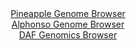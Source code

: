 <div id="Pineapple_Genome_Browser" align="center">
  <a href="https://igv.org/app/?sessionURL=blob:zZJda9swFIb_i6BlA8eW7SaODWWkbfqV9IOkbmhKMbIjO1pkyZUUJ07If99p2dhNB83FxkAX8kG23vfxs0U1VZpJgSLk2W7bdl1kIT2XqzEpK05vSUk1inLCNbWQojlVVGQURVuUE21IPBrCm3NjKh05DjNVqySikLb2bVKSjRRkpe1Mls6p5JykUhEjlXZOFKmlw4q6taIpqSob7vbttjMjhjiEV3MptHQqKopkBd9Lfo2SggpZ0qRccsPeAySQBzLO7Jx8603GvSyjWg9oczU77g2ueo9.P55edE6n8d3lJO5MDsesEMQsFT3Wy1qOTvIJP_BO9OLAOyc3Tw_FsHhc10_8Lj7wzw7764opqo_dwO0eYdzFAcBhYkbX_1NvWGzP7vcS.m4Glf8QXNzW0xQQrPzFYjhu.yxseh9276KdhbjMluADyuYqiFxs.bhjtb1O623rdi2MQyCkJEPR84uFjCLZAo4_b5FpKrAGafq6fBfIQlLNqEJRK8Q4cMPQax8FRzgM3Z21RUvF_x7e83gUBtjreV4nyRk3oPQs0aLSNhHCrrPcLjZ78jx_uNk0zZ1W_fxyNGHNdPEm1fXFY3Ed_ommheDy958IVT.T6Z.495kgtkn3Fe57nqX3Z5t4EK_z_sJ_PRuAgLCKcTmfu08fInpTaT88uVQlMXAeJvD407maKEaEgUHNNEsZZ6aZAEm5QpHr.aAuyiSX4CJSRfoFW9hy2_jrb0X93cvuBw--">Pineapple Genome Browser</a>
</div>
<div id="Alphonso_Genome_Browser" align="center">
  <a href="https://igv.org/app/?sessionURL=blob:zZNbb5swGIb_i6VWm0TAhhACUjWlhxzatFUPSdZWFTJgiFdju7YTSqP893nVpt2sUnOxaRIX5pPB7_vwsAFrojQVHCTAd1HoIgQcoJeiucG1ZOQC10SDpMRMEwcoUhJFeE5AsgEl1gbPrqf2yaUxUieeR43s1JhXwtWBi2v8KjhutJuL2jsSjOFMKGyE0t6hwmvh0WrdaUiGpXTt2YEbegU22MNMLgXXwpOEV2lj35f.GqUV4aImab1ihr4FSG0em7FwS_xlsLgZ5DnR.oy0k.JgcDYZzIOT2f2od3Q_uxwvZr3F_g2tODYrRQ7mV8O4v.cPOSklM5OxXUb1nn.YDfAt6p7e3e0Fx_snL5Iqog9QhPpdCPtR1.KhvCAv_1Nze9Ed259ML5vKVn55YmJKa3Y6D1bV1zESx8_j_jvNtw5gIl9ZH0C.VFGCoBPAnhP6vc6PJeo7EMaWjxIUJA.PDjAK5092.8MGmFZaa4Amz6s3gRwgVEEUSDoxhBGKYz_sRl0Yx2jrbMBKsb8Hdzi7jiPoD3y_l5aUGat0kWoutYs5d9d56VavO9K8mgzDucTt8GxkmZ6H89G3rH297Lfts2z.SDO0BOzhb5_QVv1Ipn9i3keCuCbbVTd_dtsWof27zvEiNHfzqViMgvyqdzptxfm7gHaDUwpVY2P324m9_WncGiuKubGDNdU0o4yadmE5igYkyA.suCAXTFgTgaqyT9CBDgrh59.CBtvH7Xc-">Alphonso Genome Browser</a>
</div>


<div id="DAF_Genomics_Browser" align="center">
  <a href="https://igv.org/app/?sessionURL=blob:tZFra9swFIb_i2D95Jtsx64NYbhd24Wm6drMC0spQbOPYxFdHEmu24b894msY7ALY9CBJCTO5X11nh16AKWpFChHoYdHHsbIQbqVw5zwjsGMcNAobwjT4CAFDSgQFaB8hxqiDSlvp7ayNabTue_XpHHXICSnlfZ05JHO1bI3LdhUN_QIJ89SkEF7leQ22RCfsK6VQkufVBVo7QZ.B2K9Gog9vsdWh5aw4j0z9KC6siassdpriHVLRQ2PfzHyH5Ttom.Lxbw41F_C06QeF5eT4lN0Vi4vktNlef1.USaLozldC2J6BWM2f6an5cV0m7TVcHIl1Wf1AQ82wm_eRO.Ozh47qkCPcYqP4yBIY4z2DmKy6i0CVLUK5zh20vDYCePYfblGo8TOQEmK8rt7BxlFqo1Nv9sh89RZUEjDtj8wc5BUNSiUu5ltjrMsHMVpHGQZ3js71Cv2yiTPy9ssDcIiDBPvC.FWv6HsMD4r9GvwtTD.1Nnuf8VElyWfsgGfqKvZZvnxJpo9TM.3k43Y_B5TaN3_8VuNVJwYG_r2fIFCmFXjIMwPKtH.fv8V">DAF Genomics Browser</a>
</div>
